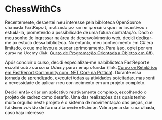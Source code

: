 # ChessWithCs
Recentemente, despertei meu interesse pela biblioteca OpenSource chamada FastReport, motivado por um empresário que me incentivou a estudá-la, prometendo a possibilidade de uma futura contratação. Dado o meu sonho de ingressar na área de desenvolvimento web, decidi dedicar-me ao estudo dessa biblioteca. No entanto, meu conhecimento em C# era limitado, o que me levou a buscar aprimoramento. Para isso, optei por um curso na Udemy (link: [Curso de Programação Orientada a Objetos em C#](https://www.udemy.com/course/programacao-orientada-a-objetos-csharp/)).

Após concluir o curso, decidi especializar-me na biblioteca FastReport e escolhi outro curso na Udemy para me aprofundar (link: [Curso de Relatórios em FastReport Community com .NET Core na Prática](https://www.udemy.com/course/relatorios-em-fastreport-community-com-net-core-na-pratica/)). Durante essa jornada de aprendizado, executei todas as atividades solicitadas, mas senti a necessidade de aplicar meu conhecimento em um projeto completo.

Decidi então criar um aplicativo relativamente complexo, escolhendo o projeto de xadrez como desafio. Uma das realizações das quais tenho muito orgulho neste projeto é o sistema de movimentação das peças, que foi desenvolvido de forma altamente eficiente. Vale a pena dar uma olhada, caso haja interesse.
